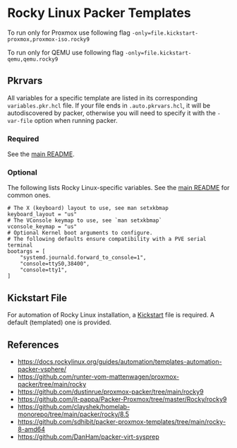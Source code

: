# Rocky Linux Packer Templates

To run only for Proxmox use following flag `-only=file.kickstart-proxmox,proxmox-iso.rocky9`

To run only for QEMU use following flag `-only=file.kickstart-qemu,qemu.rocky9`

## Pkrvars

All variables for a specific template are listed in its corresponding `variables.pkr.hcl` file. If your file ends in `.auto.pkrvars.hcl`, it will be autodiscovered by packer, otherwise you will need to specify it with the `-var-file` option when running packer.

### Required

See the [main README](../README.md).

### Optional

The following lists Rocky Linux-specific variables. See the [main README](../README.md) for common ones.

```hcl
# The X (keyboard) layout to use, see man setxkbmap
keyboard_layout = "us"
# The VConsole keymap to use, see `man setxkbmap`
vconsole_keymap = "us"
# Optional Kernel boot arguments to configure.
# The following defaults ensure compatibility with a PVE serial terminal
bootargs = [
    "systemd.journald.forward_to_console=1",
    "console=ttyS0,38400",
    "console=tty1",
]
```

## Kickstart File

For automation of Rocky Linux installation, a [Kickstart](https://en.wikipedia.org/wiki/Kickstart_(Linux)) file is required. A default (templated) one is provided.

## References

* https://docs.rockylinux.org/guides/automation/templates-automation-packer-vsphere/
* https://github.com/runter-vom-mattenwagen/proxmox-packer/tree/main/rocky
* https://github.com/dustinrue/proxmox-packer/tree/main/rocky9
* https://github.com/it-pappa/Packer-Proxmox/tree/master/Rocky/rocky9
* https://github.com/clayshek/homelab-monorepo/tree/main/packer/rocky/8.5
* https://github.com/sdhibit/packer-proxmox-templates/tree/main/rocky-8-amd64
* https://github.com/DanHam/packer-virt-sysprep
